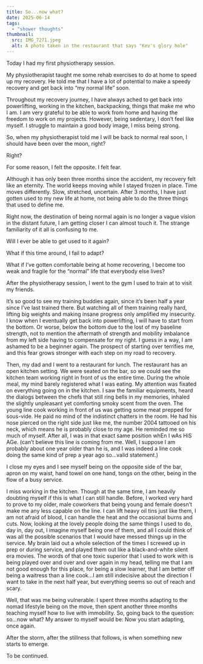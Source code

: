 ```yaml
---
title: So...now what?
date: 2025-06-14
tags:
  - "shower thoughts"
thumbnail: 
  src: IMG_7271.jpeg
  alt: A photo taken in the restaurant that says "Kev's glory hole"
---
```

Today I had my first physiotherapy session. 

My physiotherapist taught me some rehab exercises to do at home to speed up my recovery. He told me that I have a lot of potential to make a speedy recovery and get back into “my normal life” soon. 

Throughout my recovery journey, I have always ached to get back into powerlifting, working in the kitchen, backpacking, things that make me who I am. I am very grateful to be able to work from home and having the freedom to work on my projects.  However, being sedentary, I don’t feel like myself. I struggle to maintain a good body image, I miss being strong. 

So, when my physiotherapist told me I will be back to normal real soon, I should have been over the moon, right?

Right?

For some reason, I felt the opposite. I felt fear. 

Although it has only been three months since the accident, my recovery felt like an eternity. The world keeps moving while I stayed frozen in place. Time moves differently. Slow, stretched, uncertain. After 3 months, I have just gotten used to my new life at home, not being able to do the three things that used to define me. 

Right now, the destination of being normal again is no longer a vague vision in the distant future, I am getting closer I can almost touch it. The strange familiarity of it all is confusing to me. 

Will I ever be able to get used to it again?

What if this time around, I fail to adapt?

What if I’ve gotten comfortable being at home recovering, I become too weak and fragile for the “normal” life that everybody else lives?

After the physiotherapy session, I went to the gym I used to train at to visit my friends.

It’s so good to see my training buddies again, since it’s been half a year since I’ve last trained there. But watching all of them training really hard, lifting big weights and making insane progress only amplified my insecurity. I know when I eventually get back into powerlifting, I will have to start from the bottom. Or worse, below the bottom due to the lost of my baseline strength, not to mention the aftermath of strength and mobility imbalance from my left side having to compensate for my right. I guess in a way, I am ashamed to be a beginner again. The prospect of starting over terrifies me, and this fear grows stronger with each step on my road to recovery.

Then, my dad and I went to a restaurant for lunch. The restaurant has an open kitchen setting. We were seated on the bar, so we could see the kitchen team working right in front of us the entire time. During the whole meal, my mind barely registered what I was eating. My attention was fixated on everything going on in the kitchen. I saw the familiar equipments, heard the dialogs between the chefs that still ring bells in my memories, inhaled the slightly unpleasant yet comforting smoky scent from the oven. The young line cook working in front of us was getting some meat prepped for sous-vide. He paid no mind of the indistinct chatters in the room. He had his nose pierced on the right side just like me, the number 2004 tattooed on his neck, which means he is probably close to my age. He reminded me so much of myself. After all, I was in that exact same position whEn I wAs HiS AGe. (can’t believe this line is coming from me. Well, I suppose I am probably about one year older than he is, and I was indeed a line cook doing the same kind of prep a year ago so…valid statement.)

I close my eyes and I see myself being on the opposite side of the bar, apron on my waist, hand towel on one hand, tongs on the other, being in the flow of a busy service.

I miss working in the kitchen. Though at the same time, I am heavily doubting myself if this is what I can still handle. Before, I worked very hard to prove to my older, male coworkers that being young and female doesn’t make me any less capable on the line. I can lift heavy oil tins just like them, I am not afraid of blood, I can handle the heat and the occasional burns and cuts. Now, looking at the lovely people doing the same things I used to do, day in, day out, I imagine myself being one of them, and all I could think of was all the possible scenarios that I would have messed things up in the service. My brain laid out a whole selection of the times I screwed up in prep or during service, and played them out like a black-and-white silent era movies. The words of that one toxic superior that I used to work with is being played over and over and over again in my head, telling me that I am not good enough for this place, for being a slow learner, that I am better off being a waitress than a line cook…I am still indecisive about the direction I want to take in the next half year, but everything seems so out of reach and scary. 

Well, that was me being vulnerable. I spent three months adapting to the nomad lifestyle being on the move, then spent another three months teaching myself how to live with immobility. So, going back to the question: so…now what? My answer to myself would be: Now you start adapting, once again. 

After the storm, after the stillness that follows, is when something new starts to emerge.  

To be continued.